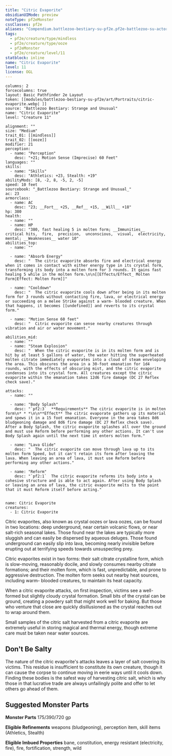 ```yaml
---
title: "Citric Evaporite"
obsidianUIMode: preview
noteType: pf2eMonster
cssClasses: pf2e
aliases: "Compendium.battlezoo-bestiary-su-pf2e.pf2e-battlezoo-su-actors.Actor.o0qP90cdCKJ5zFbq" 
tags:
  - pf2e/creature/type/mindless
  - pf2e/creature/type/ooze
  - pf2eMonster
  - pf2e/creature/level/11
statblock: inline
name: "Citric Evaporite"
level: 11
license: OGL
---
```


```statblock
columns: 2
forcecolumns: true
layout: Basic Pathfinder 2e Layout
token: [[modules/battlezoo-bestiary-su-pf2e/art/Portraits/citric-evaporite.webp| ]]
source: "Battlezoo Bestiary: Strange and Unusual"
name: "Citric Evaporite"
level: "Creature 11"

alignment: ""
size: "Medium"
trait_01: [[mindless]]
trait_02: [[ooze]]
modifier: 21
perception:
  - name: "Perception"
    desc: "+21; Motion Sense (Imprecise) 60 Feet"
languages: ""
skills:
  - name: "Skills"
    desc: "Athletics: +23, Stealth: +19"
abilityMods: [8, -2, 8, -5, 2, -5]
speed: 10 feet
sourcebook: "_Battlezoo Bestiary: Strange and Unusual_"
ac: 23
armorclass:
  - name: AC
    desc: "23; __Fort__ +25, __Ref__ +15, __Will__ +18"
hp: 380
health:
  - name: ""
  - name: HP
    desc: "380, fast healing 5 in molten form; __Immunities__  critical hits,  fire,  precision,  unconscious,  visual,  electricity,  mental; __Weaknesses__ water 10"
abilities_top:
  - name: ""

  - name: "Absorb Energy"
    desc: "  The citric evaporite absorbs fire and electrical energy when it comes in contact with either energy type in its crystal form, transforming its body into a molten form for 3 rounds. It gains fast healing 5 while in the molten form.\n\n[[Effects/Effect_ Molten Form|Effect: Molten Form]]"

  - name: "Cooldown"
    desc: "  The citric evaporite cools down after being in its molten form for 3 rounds without contacting fire, lava, or electrical energy or succeeding on a melee Strike against a warm- blooded creature. When that happens, it becomes [[undefined]] and reverts to its crystal form."

  - name: "Motion Sense 60 feet"
    desc: "  Citric evaporite can sense nearby creatures through vibration and air or water movement."

abilities_mid:
  - name: ""
  - name: "Steam Explosion"
    desc: "  When the citric evaporite is in its molten form and is hit by at least 5 gallons of water, the water hitting the superheated molten citrate immediately evaporates into a cloud of steam enveloping the area. This obscures the area in a 30-foot emanation for 1d4 rounds, with the effects of obscuring mist, and the citric evaporite condenses into its crystal form. All creatures except the citric evaporite within the emanation takes 12d6 fire damage (DC 27 Reflex check save)."

attacks:
  - name: ""

  - name: "Body Splash"
    desc: "`pf2:3`  **Requirements** The citric evaporite is in molten form\n* * *\n\n**Effect** The citric evaporate gathers up its material and spews it in a 15 foot emanation. Everyone in the area takes 8d6 bludgeoning damage and 8d6 fire damage (DC 27 Reflex check save). After a Body Splash, the citric evaporite splashes all over the ground and must use Reform before performing any other actions. It can't use Body Splash again until the next time it enters molten form."

  - name: "Lava Glide"
    desc: "  The citric evaporite can move through lava up to its molten form Speed, but it can't retain its form after leaving the lava. When leaving an area of lava, it must use Reform before performing any other actions."

  - name: "Reform"
    desc: "`pf2:1`  The citric evaporite reforms its body into a cohesive structure and is able to act again. After using Body Splash or leaving an area of lava, the citric evaporite melts to the point that it must Reform itself before acting."
 
```

```encounter-table
name: Citric Evaporite
creatures:
  - 1: Citric Evaporite
```



Citric evaporites, also known as crystal oozes or lava oozes, can be found in two locations: deep underground, near certain volcanic flows, or near salt-rich seasonal lakes. Those found near the lakes are typically more sluggish and can easily be dispersed by aqueous deluges. Those found underground can easily slip into lava, becoming nearly invisible before erupting out at terrifying speeds towards unsuspecting prey.

Citric evaporites exist in two forms: their salt citrate crystalline form, which is slow-moving, reasonably docile, and slowly consumes nearby citrate formations; and their molten form, which is fast, unpredictable, and prone to aggressive destruction. The molten form seeks out nearby heat sources, including warm- blooded creatures, to maintain its heat capacity.

When a citric evaporite attacks, on first inspection, victims see a well-formed but slightly cloudy crystal formation. Small bits of the crystal can be ground, creating a powdery salt that might work well for baking. But those who venture that close are quickly disillusioned as the crystal reaches out to wrap around them.

Small samples of the citric salt harvested from a citric evaporite are extremely useful in storing magical and thermal energy, though extreme care must be taken near water sources.

## Don't Be Salty

The nature of the citric evaporite's attacks leaves a layer of salt covering its victims. This residue is insufficient to constitute its own creature, though it can cause the corpse to continue moving in eerie ways until it cools down. Finding these bodies is the safest way of harvesting citric salt, which is why those in that lucrative trade are always unfailingly polite and offer to let others go ahead of them.

## Suggested Monster Parts

**Monster Parts** 175/390/720 gp

**Eligible Refinements** weapons (bludgeoning), perception item, skill items (Athletics, Stealth)

**Eligible Imbued Properties** bane, constitution, energy resistant (electricity, fire), fire, fortification, strength, wild
